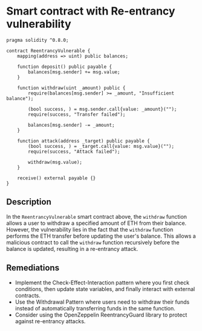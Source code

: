 # Smart contract with Re-entrancy vulnerability

```solidity
pragma solidity ^0.8.0;

contract ReentrancyVulnerable {
    mapping(address => uint) public balances;

    function deposit() public payable {
        balances[msg.sender] += msg.value;
    }

    function withdraw(uint _amount) public {
        require(balances[msg.sender] >= _amount, "Insufficient balance");
        
        (bool success, ) = msg.sender.call{value: _amount}("");
        require(success, "Transfer failed");

        balances[msg.sender] -= _amount;
    }

    function attack(address _target) public payable {
        (bool success, ) = _target.call{value: msg.value}("");
        require(success, "Attack failed");
        
        withdraw(msg.value);
    }

    receive() external payable {}
}
```

## Description

In the `ReentrancyVulnerable` smart contract above, the `withdraw` function allows a user to withdraw a specified amount of ETH from their balance. However, the vulnerability lies in the fact that the `withdraw` function performs the ETH transfer before updating the user's balance. This allows a malicious contract to call the `withdraw` function recursively before the balance is updated, resulting in a re-entrancy attack.

## Remediations

- Implement the Check-Effect-Interaction pattern where you first check conditions, then update state variables, and finally interact with external contracts.
- Use the Withdrawal Pattern where users need to withdraw their funds instead of automatically transferring funds in the same function.
- Consider using the OpenZeppelin ReentrancyGuard library to protect against re-entrancy attacks.